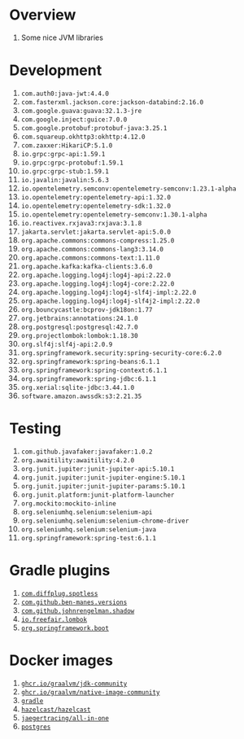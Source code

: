 # Overview
1. Some nice JVM libraries


# Development
1. `com.auth0:java-jwt:4.4.0`
1. `com.fasterxml.jackson.core:jackson-databind:2.16.0`
1. `com.google.guava:guava:32.1.3-jre`
1. `com.google.inject:guice:7.0.0`
1. `com.google.protobuf:protobuf-java:3.25.1`
1. `com.squareup.okhttp3:okhttp:4.12.0`
1. `com.zaxxer:HikariCP:5.1.0`
1. `io.grpc:grpc-api:1.59.1`
1. `io.grpc:grpc-protobuf:1.59.1`
1. `io.grpc:grpc-stub:1.59.1`
1. `io.javalin:javalin:5.6.3`
1. `io.opentelemetry.semconv:opentelemetry-semconv:1.23.1-alpha`
1. `io.opentelemetry:opentelemetry-api:1.32.0`
1. `io.opentelemetry:opentelemetry-sdk:1.32.0`
1. `io.opentelemetry:opentelemetry-semconv:1.30.1-alpha`
1. `io.reactivex.rxjava3:rxjava:3.1.8`
1. `jakarta.servlet:jakarta.servlet-api:5.0.0`
1. `org.apache.commons:commons-compress:1.25.0`
1. `org.apache.commons:commons-lang3:3.14.0`
1. `org.apache.commons:commons-text:1.11.0`
1. `org.apache.kafka:kafka-clients:3.6.0`
1. `org.apache.logging.log4j:log4j-api:2.22.0`
1. `org.apache.logging.log4j:log4j-core:2.22.0`
1. `org.apache.logging.log4j:log4j-slf4j-impl:2.22.0`
1. `org.apache.logging.log4j:log4j-slf4j2-impl:2.22.0`
1. `org.bouncycastle:bcprov-jdk18on:1.77`
1. `org.jetbrains:annotations:24.1.0`
1. `org.postgresql:postgresql:42.7.0`
1. `org.projectlombok:lombok:1.18.30`
1. `org.slf4j:slf4j-api:2.0.9`
1. `org.springframework.security:spring-security-core:6.2.0`
1. `org.springframework:spring-beans:6.1.1`
1. `org.springframework:spring-context:6.1.1`
1. `org.springframework:spring-jdbc:6.1.1`
1. `org.xerial:sqlite-jdbc:3.44.1.0`
1. `software.amazon.awssdk:s3:2.21.35`


# Testing
1. `com.github.javafaker:javafaker:1.0.2`
1. `org.awaitility:awaitility:4.2.0`
1. `org.junit.jupiter:junit-jupiter-api:5.10.1`
1. `org.junit.jupiter:junit-jupiter-engine:5.10.1`
1. `org.junit.jupiter:junit-jupiter-params:5.10.1`
1. `org.junit.platform:junit-platform-launcher`
1. `org.mockito:mockito-inline`
1. `org.seleniumhq.selenium:selenium-api`
1. `org.seleniumhq.selenium:selenium-chrome-driver`
1. `org.seleniumhq.selenium:selenium-java`
1. `org.springframework:spring-test:6.1.1`


# Gradle plugins
1. [`com.diffplug.spotless`](https://plugins.gradle.org/plugin/com.diffplug.gradle.spotless)
1. [`com.github.ben-manes.versions`](https://plugins.gradle.org/plugin/com.github.ben-manes.versions)
1. [`com.github.johnrengelman.shadow`](https://plugins.gradle.org/plugin/com.github.johnrengelman.shadow)
1. [`io.freefair.lombok`](https://plugins.gradle.org/plugin/io.freefair.lombok)
1. [`org.springframework.boot`](https://plugins.gradle.org/plugin/org.springframework.boot)


# Docker images
1. [`ghcr.io/graalvm/jdk-community`](https://github.com/graalvm/container/pkgs/container/jdk-community)
1. [`ghcr.io/graalvm/native-image-community`](https://github.com/graalvm/container/pkgs/container/native-image-community)
1. [`gradle`](https://hub.docker.com/_/gradle)
1. [`hazelcast/hazelcast`](https://docs.hazelcast.com/hazelcast/5.3/getting-started/get-started-docker)
1. [`jaegertracing/all-in-one`](https://www.jaegertracing.io/docs/1.52/getting-started/)
1. [`postgres`](https://hub.docker.com/_/postgres)
